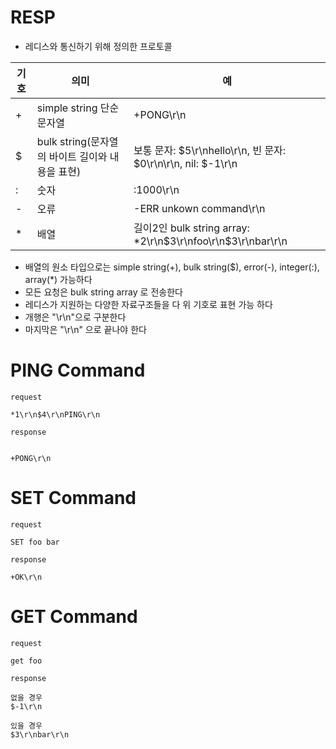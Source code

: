 # RESP
- 레디스와 통신하기 위해 정의한 프로토콜

|기호| 의미                               | 예                                                        |
|---|----------------------------------|----------------------------------------------------------|
| + | simple string 단순 문자열             | +PONG\r\n                                                |
| $ | bulk string(문자열의 바이트 길이와 내용을 표현) | 보통 문자: $5\r\nhello\r\n, 빈 문자: $0\r\n\r\n, nil: $-1\r\n   |
| : | 숫자                               | :1000\r\n                                                |
| - | 오류                               | -ERR unkown command\r\n                                  | 
| * | 배열                               | 길이2인 bulk string array: *2\r\n$3\r\nfoo\r\n$3\r\nbar\r\n |

- 배열의 원소 타입으로는 simple string(+), bulk string($), error(-), integer(:), array(*) 가능하다
- 모든 요청은 bulk string array 로 전송한다
- 레디스가 지원하는 다양한 자료구조들을 다 위 기호로 표현 가능 하다
- 개행은 "\r\n"으로 구분한다
- 마지막은 "\r\n" 으로 끝나야 한다

# PING Command

```
request

*1\r\n$4\r\nPING\r\n
```


```
response


+PONG\r\n
```


# SET  Command

```
request

SET foo bar
```

```
response

+OK\r\n
```


# GET Command

```
request

get foo
```

```
response

없을 경우
$-1\r\n

있을 경우
$3\r\nbar\r\n

```

